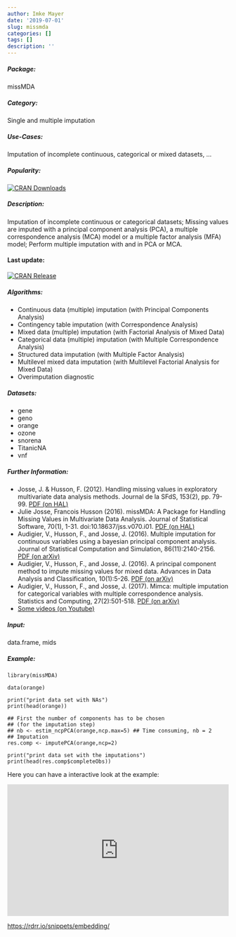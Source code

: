 ```yaml
---
author: Imke Mayer
date: '2019-07-01'
slug: missmda
categories: []
tags: []
description: ''
---
```



##### Package: 
missMDA

##### Category:
Single and multiple imputation

##### Use-Cases:
Imputation of incomplete continuous, categorical or mixed datasets, ...

##### Popularity:
[![CRAN Downloads](https://cranlogs.r-pkg.org/badges/missMDA)](https://cran.r-project.org/package=missMDA)

##### Description:
Imputation of incomplete continuous or categorical datasets; Missing values are imputed with a principal component analysis (PCA), a multiple correspondence analysis (MCA) model or a multiple factor analysis (MFA) model; Perform multiple imputation with and in PCA or MCA.

#### Last update:
[![CRAN Release](https://www.r-pkg.org/badges/last-release/missMDA
)](https://cran.r-project.org/package=missMDA)

##### Algorithms:
- Continuous data (multiple) imputation (with Principal Components Analysis)
- Contingency table imputation (with Correspondence Analysis)
- Mixed data (multiple) imputation (with Factorial Analysis of Mixed Data)
- Categorical data (multiple) imputation (with Multiple Correspondence Analysis)
- Structured data imputation (with Multiple Factor Analysis)
- Multilevel mixed data imputation (with Multilevel Factorial Analysis for Mixed Data)
- Overimputation diagnostic

##### Datasets:
- gene
- geno
- orange
- ozone
- snorena
- TitanicNA
- vnf

##### Further Information:
- Josse, J. & Husson, F. (2012). Handling missing values in exploratory multivariate data analysis methods. Journal de la SFdS, 153(2), pp. 79-99. [PDF (on HAL)](https://hal.archives-ouvertes.fr/hal-00811888)
- Julie Josse, Francois Husson (2016). missMDA: A Package for Handling Missing Values in Multivariate Data Analysis. Journal of Statistical Software, 70(1), 1-31. doi:10.18637/jss.v070.i01. [PDF (on HAL)](https://hal.archives-ouvertes.fr/hal-01314945)
- Audigier, V., Husson, F., and Josse, J. (2016). Multiple imputation for continuous variables using a bayesian principal component analysis. Journal of Statistical Computation and Simulation, 86(11):2140-2156. [PDF (on arXiv)](https://arxiv.org/abs/1401.5747)
- Audigier, V., Husson, F., and Josse, J. (2016). A principal component method to impute missing values for mixed data. Advances in Data Analysis and Classification, 10(1):5-26. [PDF (on arXiv)](https://arxiv.org/abs/1301.4797)
- Audigier, V., Husson, F., and Josse, J. (2017). Mimca: multiple imputation for categorical variables with multiple correspondence analysis. Statistics and Computing, 27(2):501-518. [PDF (on arXiv)](https://arxiv.org/abs/1505.08116)
- [Some videos (on Youtube)](https://www.youtube.com/playlist?list=PLnZgp6epRBbQzxFnQrcxg09kRt-PA66T_)

##### Input: 
data.frame, mids

##### Example:
~~~~ 
library(missMDA)

data(orange)

print("print data set with NAs")
print(head(orange))

## First the number of components has to be chosen
## (for the imputation step)
## nb <- estim_ncpPCA(orange,ncp.max=5) ## Time consuming, nb = 2
## Imputation
res.comp <- imputePCA(orange,ncp=2)

print("print data set with the imputations")
print(head(res.comp$completeObs))
~~~~


Here you can have a interactive look at the example:
<iframe width='100%' height='300' src='https://rdrr.io/snippets/embed/?code=library(missMDA)%0A%0Adata(orange)%0A%0Aprint(%22print%20data%20set%20with%20NAs%22)%0Aprint(head(orange))%0A%0A%23%23%20First%20the%20number%20of%20components%20has%20to%20be%20chosen%0A%23%23%20(for%20the%20imputation%20step)%0A%23%23%20nb%20%3C-%20estim_ncpPCA(orange%2Cncp.max%3D5)%20%23%23%20Time%20consuming%2C%20nb%20%3D%202%0A%23%23%20Imputation%0Ares.comp%20%3C-%20imputePCA(orange%2Cncp%3D2)%0A%0Aprint(%22print%20data%20set%20with%20the%20imputations%22)%0Aprint(head(res.comp%24completeObs))' frameborder='0'></iframe>

 https://rdrr.io/snippets/embedding/ 

